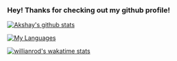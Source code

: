 ### Hey! Thanks for checking out my github profile!

<!--
**akshayakula/akshayakula** is a ✨ _special_ ✨ repository because its `README.md` (this file) appears on your GitHub profile.

Here are some ideas to get you started:

- 🔭 I’m currently working on ...
- 🌱 I’m currently learning ...
- 👯 I’m looking to collaborate on ...
- 🤔 I’m looking for help with ...
- 💬 Ask me about ...
- 📫 How to reach me: ...
- 😄 Pronouns: ...
- ⚡ Fun fact: ...
-->

[![Akshay's github stats](https://github-readme-stats.vercel.app/api?username=akshayakula&count_private=true&show_icons=true&theme=dark&hide_rank=false)](https://github.com/anuraghazra/github-readme-stats)

[![My Languages](https://github-readme-stats.vercel.app/api/top-langs/?username=akshayakula&layout=compact&theme=dark)](https://github.com/anuraghazra/github-readme-stats)

[![willianrod's wakatime stats](https://github-readme-stats.vercel.app/api/wakatime?username=akshayakula&theme=dark)](https://github.com/anuraghazra/github-readme-stats)
